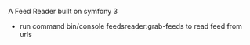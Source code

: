 A Feed Reader built on symfony 3

- run command bin/console feedsreader:grab-feeds to read feed from urls
